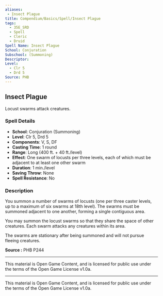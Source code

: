 ```yaml
---
aliases:
 - Insect Plague
title: Compendium/Basics/Spell/Insect Plague
tags:  
  - 35E_SRD  
  - Spell  
  - Cleric  
  - Druid  
Spell Name: Insect Plague
School: Conjuration
Subschool: (Summoning)
Descriptor: 
Level:  
  - Clr 5  
  - Drd 5  
Source: PHB
---
```


## Insect Plague

Locust swarms attack creatures.

### Spell Details

- **School**: Conjuration (Summoning)  
- **Level**: Clr 5, Drd 5  
- **Components**: V, S, DF  
- **Casting Time**: 1 round  
- **Range**: Long (400 ft. + 40 ft./level)  
- **Effect**: One swarm of locusts per three levels, each of which must be adjacent to at least one other swarm  
- **Duration**: 1 min./level  
- **Saving Throw**: None  
- **Spell Resistance**: No  

### Description

You summon a number of swarms of locusts (one per three caster levels, up to a maximum of six swarms at 18th level). The swarms must be summoned adjacent to one another, forming a single contiguous area.

You may summon the locust swarms so that they share the space of other creatures. Each swarm attacks any creatures within its area.

The swarms are stationary after being summoned and will not pursue fleeing creatures.


**Source :** PHB P244

---

This material is Open Game Content, and is licensed for public use under  
the terms of the Open Game License v1.0a.

---

This material is Open Game Content, and is licensed for public use under the terms of the Open Game License v1.0a.
